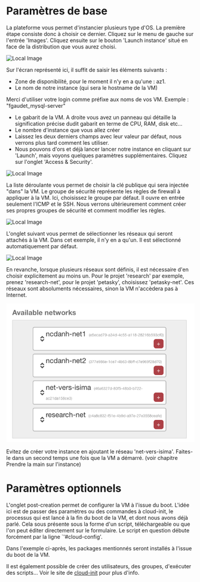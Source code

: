 # Paramètres de base

La plateforme vous permet d'instancier plusieurs type d'OS. La première étape consiste donc à choisir ce dernier. Cliquez sur le menu de gauche sur l'entrée 'Images'. Cliquez ensuite sur le bouton 'Launch instance' situé en face de la distribution que vous aurez choisi.

![Local Image](./images/create-instance-01.jpg)

Sur l'écran représenté ici, il suffit de saisir les éléments suivants :

* Zone de disponibilité, pour le moment il n'y en a qu'une : az1.
* Le nom de notre instance (qui sera le hostname de la VM)

<div class="alert alert-warning">Merci d'utiliser votre login comme préfixe aux noms de vos VM.
Exemple : "fgaudet_mysql-server"</div>

* Le gabarit de la VM. A droite vous avez un panneau qui détaille la signification précise dudit gabarit en terme de CPU, RAM, disk etc...
* Le nombre d'instance que vous allez créer
* Laissez les deux derniers champs avec leur valeur par défaut, nous verrons plus tard comment les utiliser.
* Nous pouvons d'ors et déjà lancer lancer notre instance en cliquant sur 'Launch', mais voyons quelques paramètres supplémentaires. Cliquez sur l'onglet 'Access & Security'.

![Local Image](./images/create-instance-02.jpg)

La liste déroulante vous permet de choisir la clé publique qui sera injectée "dans" la VM. Le groupe de sécurité représente les règles de firewall à appliquer à la VM. Ici, choisissez le groupe par défaut. Il ouvre en entrée seulement l'ICMP et le SSH. Nous verrons ultérieurement comment créer ses propres groupes de sécurité et comment modifier les règles.

![Local Image](./images/create-instance-03.jpg)

L'onglet suivant vous permet de sélectionner les réseaux qui seront attachés à la VM. Dans cet exemple, il n'y en a qu'un. Il est sélectionné automatiquement par défaut.

![Local Image](./images/create-instance-04.jpg)

En revanche, lorsque plusieurs réseaux sont définis, il est nécessaire d'en choisir explicitement au moins un. Pour le projet 'research' par exemple, prenez 'research-net', pour le projet 'petasky', choisissez 'petasky-net'. Ces réseaux sont absoluments nécessaires, sinon la VM n'accèdera pas à Internet.

![Local Image](./images/create-instance-05.jpg)

<div class="alert alert-warning">Evitez de créer votre instance en ajoutant le réseau 'net-vers-isima'. Faites-le dans un second temps une fois que la VM a démarré. (voir chapitre Prendre la main sur l'instance) </div>

# Paramètres optionnels

L'onglet post-creation permet de configurer la VM à l'issue du boot. L'idée ici est de passer des paramètres ou des commandes à cloud-init, le processus qui est lancé à la fin du boot de la VM, et dont nous avons déjà parlé. Cela sous présente sous la forme d'un script, téléchargeable ou que l'on peut éditer directement sur le formulaire. Le script en question débute forcément par la ligne `'#cloud-config'.

Dans l'exemple ci-après, les packages mentionnés seront installés à l'issue du boot de la VM.

Il est également possible de créer des utilisateurs, des groupes, d'exécuter des scripts... Voir le site de [cloud-init](https://cloudinit.readthedocs.org/en/latest/ "Cloud Init") pour plus d'info.